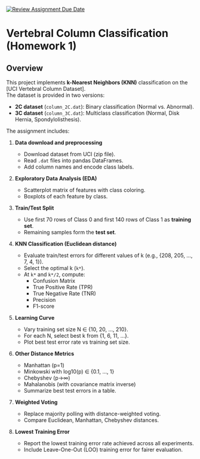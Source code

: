 [![Review Assignment Due Date](https://classroom.github.com/assets/deadline-readme-button-22041afd0340ce965d47ae6ef1cefeee28c7c493a6346c4f15d667ab976d596c.svg)](https://classroom.github.com/a/1YFwPRoH)
# Vertebral Column Classification (Homework 1)

## Overview
This project implements **k-Nearest Neighbors (KNN)** classification on the [UCI Vertebral Column Dataset].  
The dataset is provided in two versions:
- **2C dataset** (`column_2C.dat`): Binary classification (Normal vs. Abnormal).  
- **3C dataset** (`column_3C.dat`): Multiclass classification (Normal, Disk Hernia, Spondylolisthesis).

The assignment includes:
1. **Data download and preprocessing**  
   - Download dataset from UCI (zip file).  
   - Read `.dat` files into pandas DataFrames.  
   - Add column names and encode class labels.  

2. **Exploratory Data Analysis (EDA)**  
   - Scatterplot matrix of features with class coloring.  
   - Boxplots of each feature by class.  

3. **Train/Test Split**  
   - Use first 70 rows of Class 0 and first 140 rows of Class 1 as **training set**.  
   - Remaining samples form the **test set**.  

4. **KNN Classification (Euclidean distance)**  
   - Evaluate train/test errors for different values of k (e.g., {208, 205, …, 7, 4, 1}).  
   - Select the optimal k (`k*`).  
   - At `k*` and `k*/2`, compute:
     - Confusion Matrix  
     - True Positive Rate (TPR)  
     - True Negative Rate (TNR)  
     - Precision  
     - F1-score  

5. **Learning Curve**  
   - Vary training set size N ∈ {10, 20, …, 210}.  
   - For each N, select best k from {1, 6, 11, …}.  
   - Plot best test error rate vs training set size.  

6. **Other Distance Metrics**  
   - Manhattan (p=1)  
   - Minkowski with log10(p) ∈ {0.1, …, 1}  
   - Chebyshev (p→∞)  
   - Mahalanobis (with covariance matrix inverse)  
   - Summarize best test errors in a table.  

7. **Weighted Voting**  
   - Replace majority polling with distance-weighted voting.  
   - Compare Euclidean, Manhattan, Chebyshev distances.  

8. **Lowest Training Error**  
   - Report the lowest training error rate achieved across all experiments.  
   - Include Leave-One-Out (LOO) training error for fairer evaluation.
